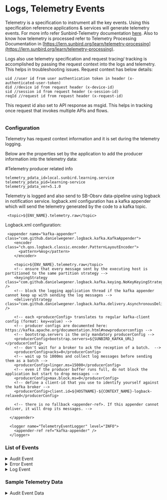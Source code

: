 # Logs, Telemetry Events

Telemetry is a specification to instrument all the key events. Using this specification reference applications & services will generate telemetry events. For more info refer Sunbird-Telemetry documentation [here](https://telemetry.sunbird.org/). Also to know how telemetry is processed refer to Telemetry Processing Documentation in [https://lern.sunbird.org/learn/telemetry-processing](https://lern.sunbird.org/learn/telemetry-processing).

Logs also use telemetry specification and request tracing/ tracking is accomplished by passing the request context into the logs and telemetry. This helps in troubleshooting issues. Request context has below details:

```
uid //user id from user authentication token in header (x-authenticated-user-token)
did //device id from request header (x-device-id)
sid //session id from request header (x-session-id)
reqId //request id from request header (x-request-id)
```

This request id also set to API response as msgid. This helps in tracking once request that invokes multiple APIs and flows.

<figure><img src="../../../.gitbook/assets/Logs and telemetry.drawio.png" alt=""><figcaption></figcaption></figure>

### Configuration

Telemetry has request context information and it is set during the telemetry logging.

Below are the properties set by the application to add the producer information into the telemetry data:

\#Telemetry producer related info

```
telemetry_pdata_id=local.sunbird.learning.service
telemetry_pdata_pid=learning-service
telemetry_pdata_ver=5.1.0
```

Telemetry is logged and also send to SB-Obsrv data-pipeline using logback in notification service. logback.xml configuration has a kafka appender which will send the telemetry generated by the code to a kafka topic.&#x20;

```
 <topic>${ENV_NAME}.telemetry.raw</topic>
```

Logback.xml configuration:

```
 <appender name="kafka-appender" class="com.github.danielwegener.logback.kafka.KafkaAppender">
    <encoder class="ch.qos.logback.classic.encoder.PatternLayoutEncoder">
      <pattern>%msg</pattern>
    </encoder>

    <topic>${ENV_NAME}.telemetry.raw</topic>
    <!-- ensure that every message sent by the executing host is partitioned to the same partition strategy -->
    <keyingStrategy class="com.github.danielwegener.logback.kafka.keying.NoKeyKeyingStrategy" />
    <!-- block the logging application thread if the kafka appender cannot keep up with sending the log messages -->
    <deliveryStrategy class="com.github.danielwegener.logback.kafka.delivery.AsynchronousDeliveryStrategy" />

    <!-- each <producerConfig> translates to regular kafka-client config (format: key=value) -->
    <!-- producer configs are documented here: https://kafka.apache.org/documentation.html#newproducerconfigs -->
    <!-- bootstrap.servers is the only mandatory producerConfig -->
    <producerConfig>bootstrap.servers=${SUNBIRD_KAFKA_URL}</producerConfig>
    <!-- don't wait for a broker to ack the reception of a batch.  -->
    <producerConfig>acks=0</producerConfig>
    <!-- wait up to 1000ms and collect log messages before sending them as a batch -->
    <producerConfig>linger.ms=15000</producerConfig>
    <!-- even if the producer buffer runs full, do not block the application but start to drop messages -->
    <producerConfig>max.block.ms=0</producerConfig>
    <!-- define a client-id that you use to identify yourself against the kafka broker -->
    <producerConfig>client.id=${HOSTNAME}-${CONTEXT_NAME}-logback-relaxed</producerConfig>

    <!-- there is no fallback <appender-ref>. If this appender cannot deliver, it will drop its messages. -->

  </appender>

  <logger name="TelemetryEventLogger" level="INFO">
    <appender-ref ref="kafka-appender" />
  </logger>
```

### List of Events <a href="#list-of-events" id="list-of-events"></a>

<details>

<summary>Audit Event</summary>

```
{
   "eid":"AUDIT",
   "ets":1649247985143,
   "ver":"3.0",
   "mid":"d808691c-e253-43a6-a8a0-aa03bc67b6ce",
   "actor":{
      "id":"50792198-c6d7-4964-8d4c-da6891ceed0a",
      "type":"User"
   },
   "context":{
      "channel":"0126796199493140480",
      "pdata":{
         "id":"staging.sunbird.learning.service",
         "pid":"learner-service",
         "ver":"4.7.0"
      },
      "env":"User",
      "cdata":[
         {
            "id":"d808691c-e253-43a6-a8a0-aa03bc67b6ce",
            "type":"Request"
         }
      ],
      "rollup":{
         "l1":"0126796199493140480"
      }
   },
   "object":{
      "type":"User"
   },
   "edata":{
      "state":"Update",
      "props":[
         "identifier",
         "tncAcceptedOn",
         "id",
         "tncAcceptedVersion"
      ]
   }
}
```

</details>

<details>

<summary>Error Event</summary>

```
{
   "eid":"ERROR",
   "ets":1649248112302,
   "ver":"3.0",
   "mid":"31eab671-1395-4135-8723-15ffa5d349cb",
   "actor":{
      "id":"internal",
      "type":"Consumer"
   },
   "context":{
      "channel":"0126796199493140480",
      "pdata":{
         "id":"staging.sunbird.learning.service",
         "pid":"learner-service",
         "ver":"4.7.0"
      },
      "env":"Organisation",
      "cdata":[
         {
            "id":"31eab671-1395-4135-8723-15ffa5d349cb",
            "type":"Request"
         }
      ],
      "rollup":{
         
      }
   },
   "edata":{
      "err":"UOS_ORGSER0017",
      "stacktrace":"Invalid value null for parameter hashTagId. Please provide a valid value. org.sunbird.validator.BaseRequestValidator.lambda$validateListValues$6(BaseRequestValidator.java:291)java.base/java.util.ArrayList.forEach(ArrayList.java:1541)org.sunbird.validator.BaseRequestValidator.validateListValues",
      "errtype":"api_access",
      "requestid":"31eab671-1395-4135-8723-15ffa5d349cb"
   }
}
```

</details>

<details>

<summary>Log Event</summary>

```
{
   "eid":"LOG",   
   "actor":{
      "id":"internal",
      "type":"Consumer"
   },
   "edata":{
      "level":"info",
      "type":"Api_access",
      "message":"",
      "params":[
         {
            "method":"POST"
         },
         {
            "url":"/v1/org/search"
         },
         {
            "duration":0
         },
         {
            "status":"OK"
         }
      ]
   },
   "ver":"3.0",
   "syncts":1649247488365,
   "@timestamp":"2022-04-06T12:18:08.365Z",
   "ets":1649247476273,
   "context":{
      "channel":"0126796199493140480",
      "pdata":{
         "id":"staging.sunbird.learning.service",
         "pid":"learner-service",
         "ver":"4.7.0"
      },
      "env":"Organisation",
      "cdata":[
         {
            "id":"9c158007-345b-44d7-a128-6c36f7a42cfb",
            "type":"Request"
         }
      ],
      "rollup":{
         
      }
   },
   "flags":{
      "pp_validation_processed":true
   },
   "mid":"9c158007-345b-44d7-a128-6c36f7a42cfb",
   "type":"events"
}
```

</details>

### Sample Telemetry Data

<details>

<summary>Audit Event Data</summary>

```
{
  "eid": "AUDIT",
  "ets": 1566563420660,
  "ver": "3.0",
  "mid": "1566563420660.f46c14d1-8c9a-417f-82b8-f125ba32b828",
  "actor": {
    "id": "internal",
    "type": "Consumer"
  },
  "context": {
    "channel": "0128220189818880000",
    "pdata": {
      "id": "staging.diksha.learning.service", // Producer ID.
      "ver": "1.15", // Version of the App
      "pid": "learner-service"// Optional. In case the component is distributed, then which instance of that component
    },
    "env": "User",
    "cdata": [
      {
        "id": "4e2afe8e-fb44-4788-9f49-0ef61c5c808b",
        "type": "User"
      },
      {
        "id": "11166",
        "type": "Certificate"
      }
    ],
    "rollup": {
      "l1": "0128220189818880000"
    }
  },
  "object": {
    "id": "11166",
    "type": "Certificate"
  },
  "edata": {
    "state": "Create", // defines the state i.e: Mergecert, Mergeuser
    "props": [
      "certId", // certificate Id
      "userId"  // user Id
    ]
  }
}
```

</details>
